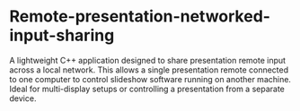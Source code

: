 # Remote-presentation-networked-input-sharing
A lightweight C++ application designed to share presentation remote input across a local network. This allows a single presentation remote connected to one computer to control slideshow software running on another machine. Ideal for multi-display setups or controlling a presentation from a separate device.
